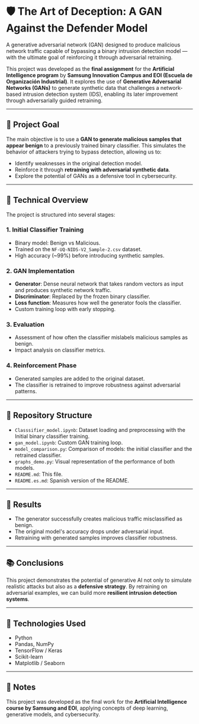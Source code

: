 # 🛡️ The Art of Deception: A GAN Against the Defender Model

A generative adversarial network (GAN) designed to produce malicious network traffic capable of bypassing a binary intrusion detection model — with the ultimate goal of reinforcing it through adversarial retraining.

This project was developed as the **final assignment** for the **Artificial Intelligence program** by **Samsung Innovation Campus and EOI (Escuela de Organización Industrial)**. It explores the use of **Generative Adversarial Networks (GANs)** to generate synthetic data that challenges a network-based intrusion detection system (IDS), enabling its later improvement through adversarially guided retraining.


---

## 🧠 Project Goal

The main objective is to use a **GAN to generate malicious samples that appear benign** to a previously trained binary classifier. This simulates the behavior of attackers trying to bypass detection, allowing us to:

- Identify weaknesses in the original detection model.
- Reinforce it through **retraining with adversarial synthetic data**.
- Explore the potential of GANs as a defensive tool in cybersecurity.

---

## 🔬 Technical Overview

The project is structured into several stages:

### 1. **Initial Classifier Training**
- Binary model: Benign vs Malicious.
- Trained on the `NF-UQ-NIDS-V2_Sample-2.csv` dataset.
- High accuracy (~99%) before introducing synthetic samples.

### 2. **GAN Implementation**
- **Generator**: Dense neural network that takes random vectors as input and produces synthetic network traffic.
- **Discriminator**: Replaced by the frozen binary classifier.
- **Loss function**: Measures how well the generator fools the classifier.
- Custom training loop with early stopping.

### 3. **Evaluation**
- Assessment of how often the classifier mislabels malicious samples as benign.
- Impact analysis on classifier metrics.

### 4. **Reinforcement Phase**
- Generated samples are added to the original dataset.
- The classifier is retrained to improve robustness against adversarial patterns.

---

## 🧾 Repository Structure

- `Classsifier_model.ipynb`: Dataset loading and preprocessing with the Initial binary classifier training.
- `gan_model.ipynb`: Custom GAN training loop.
- `model_comparison.py`: Comparison of models: the initial classifier and the retrained classifier.
- `graphs_demo.py`: Visual representation of the performance of both models.
- `README.md`: This file.
- `README.es.md`: Spanish version of the README.

---

## 🧪 Results

- The generator successfully creates malicious traffic misclassified as benign.
- The original model's accuracy drops under adversarial input.
- Retraining with generated samples improves classifier robustness.

---

## 📚 Conclusions

This project demonstrates the potential of generative AI not only to simulate realistic attacks but also as a **defensive strategy**. By retraining on adversarial examples, we can build more **resilient intrusion detection systems**.

---

## 🤖 Technologies Used

- Python
- Pandas, NumPy
- TensorFlow / Keras
- Scikit-learn
- Matplotlib / Seaborn

---

## 📌 Notes

This project was developed as the final work for the **Artificial Intelligence course by Samsung and EOI**, applying concepts of deep learning, generative models, and cybersecurity.

